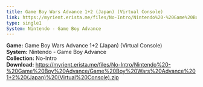 ```yaml
---
title: Game Boy Wars Advance 1+2 (Japan) (Virtual Console)
link: https://myrient.erista.me/files/No-Intro/Nintendo%20-%20Game%20Boy%20Advance/Game%20Boy%20Wars%20Advance%201+2%20(Japan)%20(Virtual%20Console).zip
type: single1
System: Nintendo - Game Boy Advance
---
```

<b>Game:</b> Game Boy Wars Advance 1+2 (Japan) (Virtual Console)<br>
<b>System:</b> Nintendo - Game Boy Advance<br>
<b>Collection:</b> No-Intro<br>
<b>Download:</b> https://myrient.erista.me/files/No-Intro/Nintendo%20-%20Game%20Boy%20Advance/Game%20Boy%20Wars%20Advance%201+2%20(Japan)%20(Virtual%20Console).zip